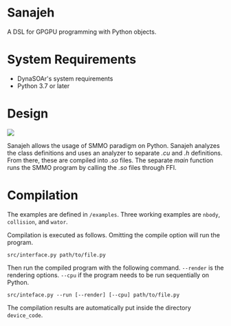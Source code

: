 # Sanajeh
A DSL for GPGPU programming with Python objects.

# System Requirements

* DynaSOAr's system requirements
* Python 3.7 or later

# Design

![](img/structure.PNG)

Sanajeh allows the usage of SMMO paradigm on Python. Sanajeh analyzes the class definitions and uses an analyzer to separate *.cu* and *.h* definitions. From there, these are compiled into *.so* files. The separate *main* function runs the SMMO program by calling the *.so* files through FFI.

# Compilation

The examples are defined in `/examples`. Three working examples are `nbody`, `collision`, and `wator`. 

Compilation is executed as follows. Omitting the compile option will run the program.

````
src/interface.py path/to/file.py
````

Then run the compiled program with the following command. `--render` is the rendering options. `--cpu` if the program needs to be run sequentially on Python.

````
src/inteface.py --run [--render] [--cpu] path/to/file.py
````

The compilation results are automatically put inside the directory `device_code`.